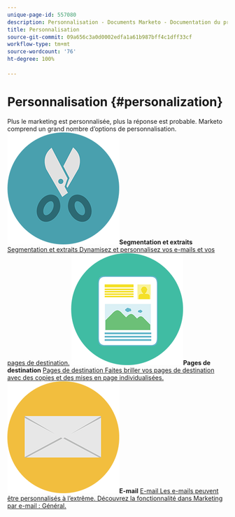 ```yaml
---
unique-page-id: 557080
description: Personnalisation - Documents Marketo - Documentation du produit
title: Personnalisation
source-git-commit: 09a656c3a0d0002edfa1a61b987bff4c1dff33cf
workflow-type: tm+mt
source-wordcount: '76'
ht-degree: 100%

---
```



# Personnalisation {#personalization}

Plus le marketing est personnalisée, plus la réponse est probable. Marketo comprend un grand nombre d’options de personnalisation.
**![Segmentation et extraits](assets/graphic-design-tools-18.png)Segmentation et extraits** [Segmentation et extraits Dynamisez et personnalisez vos e-mails et vos pages de destination.](https://docs.marketo.com/display/DOCS/Segmentation+and+Snippets)     **![Pages de destination](assets/office-artboard-80.png)Pages de destination** [Pages de destination Faites briller vos pages de destination avec des copies et des mises en page individualisées.](https://docs.marketo.com/display/DOCS/Personalizing+Landing+Pages)     **![E-mail](assets/office-27-1.png)E-mail** [E-mail Les e-mails peuvent être personnalisés à l’extrême. Découvrez la fonctionnalité dans Marketing par e-mail : Général.](https://docs.marketo.com/display/DOCS/General)
